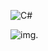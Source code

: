 ![C#](https://img.shields.io/badge/c%23-%23239120.svg?style=for-the-badge&logo=c-sharp&logoColor=white)

![img](https://qsdplsqfpoqsf.s3.amazonaws.com/DNgZCOTUxi1.jpg).
